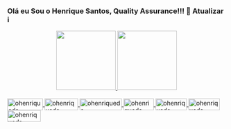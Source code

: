 ### Olá eu Sou o Henrique Santos, Quality Assurance!!! 👋 Atualizar i
<div align="center">
  <a href="https://github.com/ohenriqueds"><img height="137em" src="https://github-readme-stats.vercel.app/api?username=ohenriqueds&show_icons=true&theme=tokyonight&include_all_commits=true&count_private=true"/>
  <img height="137em" src="https://github-readme-stats.vercel.app/api/top-langs/?username=ohenriqueds&layout=compact&langs_count=7&theme=tokyonight"/>
</div>
<div style="display: inline_block"><br>
<img align="center" alt="ohenriqueds" height="27" width="82" src="https://img.shields.io/badge/HTML5-E34F26?style=for-the-badge&logo=html5&logoColor=white">
<img align="center" alt="ohenriqueds" height="27" width="77" src="https://img.shields.io/badge/CSS3-1572B6?style=for-the-badge&logo=css3&logoColor=white">
<img align="center" alt="ohenriqueds" height="27" width="97" src="https://img.shields.io/badge/JavaScript-323330?style=for-the-badge&logo=javascript&logoColor=F7DF1E">
<!--<img align="center" alt="ohenriqueds" height="27" width="82" src="https://img.shields.io/badge/Vue.js-35495E?style=for-the-badge&logo=vue.js&logoColor=4FC08D">-->
<img align="center" alt="ohenriqueds" height="27" width="70" src="https://img.shields.io/badge/PHP-777BB4?style=for-the-badge&logo=php&logoColor=white">
<img align="center" alt="ohenriqueds" height="27" width="72" src="https://img.shields.io/badge/GIT-E44C30?style=for-the-badge&logo=git&logoColor=white">
<img align="center" alt="ohenriqueds" height="27" width="72" src="https://img.shields.io/badge/Jira-0052CC?style=for-the-badge&logo=Jira&logoColor=white">
<img align="center" alt="ohenriqueds" height="27" width="77" src="https://img.shields.io/badge/MySQL-005C84?style=for-the-badge&logo=mysql&logoColor=white">
</div>
